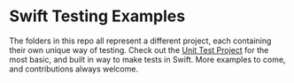 # Swift Testing Examples

The folders in this repo all represent a different project, each containing their own unique way of testing. 
Check out the [Unit Test Project](https://github.com/swiftcast/Swift-Examples-Testing/tree/master) for the most basic, and built in way to make tests in Swift. More examples to come, and contributions always welcome.
